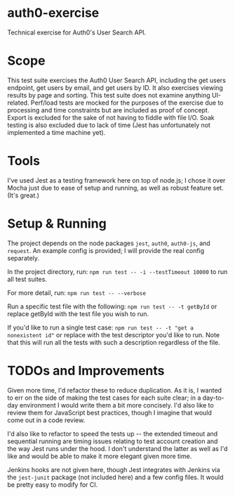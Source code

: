 # auth0-exercise
Technical exercise for Auth0's User Search API.

# Scope
This test suite exercises the Auth0 User Search API, including the get users endpoint, get users by email, and get users by ID. It also exercises viewing results by page and sorting. 
This test suite does not examine anything UI-related. Perf/load tests are mocked for the purposes of the exercise due to processing and time constraints but are included as proof of concept.
Export is excluded for the sake of not having to fiddle with file I/O. Soak testing is also excluded due to lack of time (Jest has unfortunately not implemented a time machine yet).

# Tools
I've used Jest as a testing framework here on top of node.js; I chose it over Mocha just due to ease of setup and running, as well as robust feature set. (It's great.)

# Setup & Running
The project depends on the node packages `jest`, `auth0`, `auth0-js`, and `request`.
An example config is provided; I will provide the real config separately.

In the project directory, run:
`npm run test -- -i --testTimeout 10000` 
to run all test suites. 

For more detail, run:
`npm run test -- --verbose`

Run a specific test file with the following:
`npm run test -- -t getById`
or replace getById with the test file you wish to run.

If you'd like to run a single test case:
`npm run test -- -t "get a nonexistent id"`
or replace with the test descriptor you'd like to run. Note that this will run all the tests with such a description regardless of the file.

# TODOs and Improvements

Given more time, I'd refactor these to reduce duplication. As it is, I wanted to err on the side of making the test cases for each suite clear; in a day-to-day environment I would write them a bit more concisely.
I'd also like to review them for JavaScript best practices, though I imagine that would come out in a code review.

I'd also like to refactor to speed the tests up -- the extended timeout and sequential running are timing issues relating to test account creation and the way Jest runs under the hood. I don't understand the latter as well as I'd like and would be able to make it more elegant given more time.

Jenkins hooks are not given here, though Jest integrates with Jenkins via the `jest-junit` package (not included here) and a few config files. It would be pretty easy to modify for CI. 
